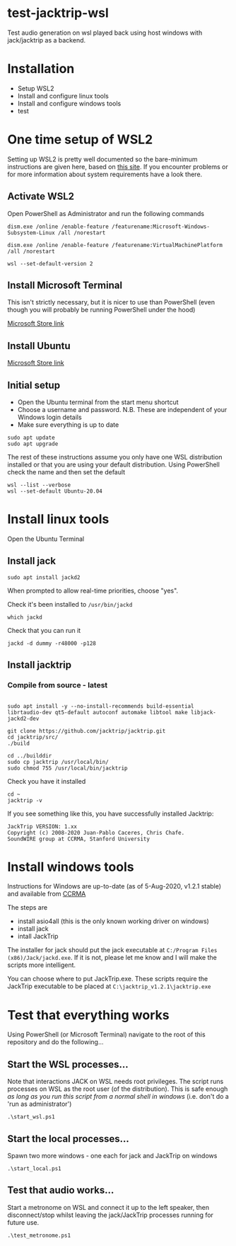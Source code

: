 # test-jacktrip-wsl
Test audio generation on wsl played back using host windows with jack/jacktrip as a backend.

# Installation

- Setup WSL2
- Install and configure linux tools
- Install and configure windows tools
- test




# One time setup of WSL2

Setting up WSL2 is pretty well documented so the bare-minimum instructions are given here, based on [this site](https://www.omgubuntu.co.uk/how-to-install-wsl2-on-windows-10).  If you encounter problems or for more information about system requirements have a look there.

## Activate WSL2
Open PowerShell as Administrator and run the following commands

```
dism.exe /online /enable-feature /featurename:Microsoft-Windows-Subsystem-Linux /all /norestart
```

```
dism.exe /online /enable-feature /featurename:VirtualMachinePlatform /all /norestart
```

```
wsl --set-default-version 2
```

## Install Microsoft Terminal

This isn't strictly necessary, but it is nicer to use than PowerShell (even though you will probably be running PowerShell under the hood)

[Microsoft Store link](https://www.microsoft.com/en-gb/p/windows-terminal/9n0dx20hk701)


## Install Ubuntu

[Microsoft Store link](https://www.microsoft.com/en-gb/p/ubuntu-2004-lts/9n6svws3rx71)


## Initial setup

- Open the Ubuntu terminal from the start menu shortcut
- Choose a username and password. N.B. These are independent of your Windows login details
- Make sure everything is up to date

```
sudo apt update
sudo apt upgrade
```

The rest of these instructions assume you only have one WSL distribution installed or that you are using your default distribution.
Using PowerShell check the name and then set the default
```
wsl --list --verbose
wsl --set-default Ubuntu-20.04
```

# Install linux tools

Open the Ubuntu Terminal

## Install jack
```
sudo apt install jackd2
```
When prompted to allow real-time priorities, choose "yes".

Check it's been installed to `/usr/bin/jackd`
```
which jackd
```

Check that you can run it
```
jackd -d dummy -r48000 -p128
```


## Install jacktrip


### Compile from source - latest
```

sudo apt install -y --no-install-recommends build-essential librtaudio-dev qt5-default autoconf automake libtool make libjack-jackd2-dev

git clone https://github.com/jacktrip/jacktrip.git
cd jacktrip/src/
./build
```

```
cd ../builddir
sudo cp jacktrip /usr/local/bin/
sudo chmod 755 /usr/local/bin/jacktrip
```

Check you have it installed
```
cd ~
jacktrip -v
```
If you see something like this, you have successfully installed Jacktrip:
```
JackTrip VERSION: 1.xx
Copyright (c) 2008-2020 Juan-Pablo Caceres, Chris Chafe.
SoundWIRE group at CCRMA, Stanford University
```


# Install windows tools

Instructions for Windows are up-to-date (as of 5-Aug-2020, v1.2.1 stable) and available from [CCRMA](https://ccrma.stanford.edu/software/jacktrip/windows/index.html)

The steps are

- install asio4all (this is the only known working driver on windows)
- install jack
- intall JackTrip

The installer for jack should put the jack executable at `C:/Program Files (x86)/Jack/jackd.exe`. If it is not, please let me know and I will make the scripts more intelligent.

You can choose where to put JackTrip.exe. These scripts require the JackTrip executable to be placed at `C:\jacktrip_v1.2.1\jacktrip.exe`

# Test that everything works

Using PowerShell (or Microsoft Terminal) navigate to the root of this repository and do the following...

## Start the WSL processes...

Note that interactions JACK on WSL needs root privileges. The script runs processes on WSL as the root user (of the distribution). This is safe enough *as long as you run this script from a normal shell in windows* (i.e. don't do a 'run as administrator')

```
.\start_wsl.ps1
```

## Start the local processes...

Spawn two more windows - one each for jack and JackTrip on windows
```
.\start_local.ps1
```

## Test that audio works...

Start a metronome on WSL and connect it up to the left speaker, then disconnect/stop whilst leaving the jack/JackTrip processes running for future use.

```
.\test_metronome.ps1
```
